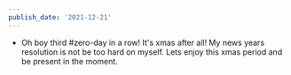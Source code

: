 ```yaml
---
publish_date: '2021-12-21'
---
```

- Oh boy third #zero-day in a row! It's xmas after all! My news years resolution is not be too hard on myself. Lets enjoy this xmas period and be present in the moment.
